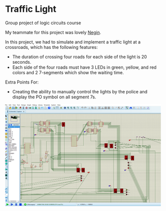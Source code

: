 # Traffic Light

Group project of logic circuits course

My teammate for this project was lovely [Negin](https://github.com/nderakhshan).

In this project, we had to simulate and implement a traffic light at a crossroads, which has the following features:<br />
* The duration of crossing four roads for each side of the light is 20 seconds.<br />
* Each side of the four roads must have 3 LEDs in green, yellow, and red colors and 2  7-segments which show the waiting time.<br />
 
Extra Points For:
 * Creating the ability to manually control the lights by the police and display the PO symbol on all segment 7s.
 
 ![Traffic Light](https://github.com/yasmin-mdn/Logic-Circuits/blob/main/Final%20Project/pic.png)
